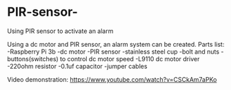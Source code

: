# PIR-sensor-
Using PIR sensor to activate an alarm

Using a dc motor and PIR sensor, an alarm system can be created. 
Parts list:
  -Raspberry Pi 3b
  -dc motor
  -PIR sensor
  -stainless steel cup
  -bolt and nuts
  -buttons(switches) to control dc motor speed
  -L9110 dc motor driver
  -220ohm resistor
  -0.1uf capacitor
  -jumper cables

Video demonstration: https://www.youtube.com/watch?v=CSCkAm7aPKo
